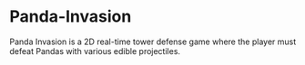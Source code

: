 # Panda-Invasion
Panda Invasion is a 2D real-time tower defense game where the player must defeat Pandas with various edible projectiles.
